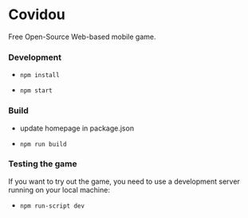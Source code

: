 # Covidou

Free Open-Source Web-based mobile game.

### Development

* `npm install`

* `npm start`

### Build

* update homepage in package.json

* `npm run build`  

### Testing the game  
If you want to try out the game, you need to use a development server running on your local machine:  
* `npm run-script dev`  

